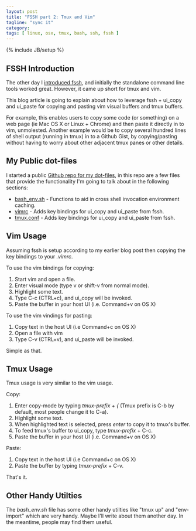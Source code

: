 ```yaml
---
layout: post
title: "FSSH part 2: Tmux and Vim"
tagline: "sync it"
category: 
tags: [ linux, osx, tmux, bash, ssh, fssh ]
---
```

{% include JB/setup %}

FSSH Introduction
-----------------

The other day I [introduced fssh](/linux/2013/06/15/remote-ssh-copy-paste-buffers-using-fssh/), and initially the standalone command line tools worked great.  However, it came up short for tmux and vim.

This blog article is going to explain about how to leverage fssh + ui_copy and ui_paste for copying and pasting vim visual buffers and tmux buffers.

For example, this enables users to copy some code (or something) on a web page (ie Mac OS X or Linux + Chrome) and then paste it directly in to vim, unmolested.  Another example would be to copy several hundred lines of shell output (running in tmux) in to a Github Gist, by copying/pasting without having to worry about other adjacent tmux panes or other details.


My Public dot-files
-----------------

I started a public [Github repo for my dot-files](https://github.com/kylemanna/dot-files), in this repo are a few files that provide the functionality I'm going to talk about in the following sections:

* [bash_env.sh](https://github.com/kylemanna/dot-files/blob/master/.bash_env.sh) - Functions to aid in cross shell invocation environment caching.
* [vimrc](https://github.com/kylemanna/dot-files/blob/master/.vimrc) - Adds key bindings for ui_copy and ui_paste from fssh.
* [tmux.conf](https://github.com/kylemanna/dot-files/blob/master/.tmux.conf) - Adds key bindings for ui_copy and ui_paste from fssh.


Vim Usage
---------

Assuming fssh is setup according to my earlier blog post then copying the key bindings to your *.vimrc*.

To use the vim bindings for copying:

1. Start vim and open a file.
2. Enter visual mode (type v or shift-v from normal mode).
3. Highlight some text.
4. Type C-c (CTRL+c), and ui_copy will be invoked.
5. Paste the buffer in your host UI (i.e. Command+v on OS X)

To use the vim vindings for pasting:

1. Copy text in the host UI (i.e Command+c on OS X)
2. Open a file with vim
3. Type C-v (CTRL+v), and ui_paste will be invoked.

Simple as that.


Tmux Usage
----------

Tmux usage is very similar to the vim usage.

Copy:

1. Enter copy-mode by typing *tmux-prefix* + *{* (Tmux prefix is C-b by default, most people change it to C-a).
2. Highlight some text.
3. When highlighted text is selected, press *enter* to copy it to tmux's buffer.
4. To feed tmux's buffer to ui_copy, type *tmux-prefix* + C-c.
5. Paste the buffer in your host UI (i.e. Command+v on OS X)

Paste:

1. Copy text in the host UI (i.e Command+c on OS X)
2. Paste the buffer by typing *tmux-prefix* + C-v.

That's it.


Other Handy Utilties
--------------------

The *bash_env.sh* file has some other handy utilties like "tmux up" and "env-import" which are very handy.  Maybe I'll write about them another day.  In the meantime, people may find them useful.

